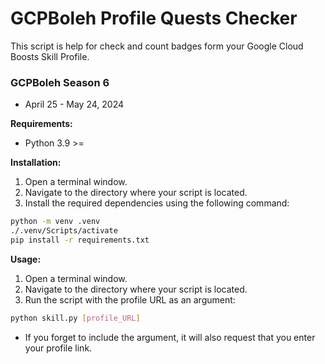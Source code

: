 # GCPBoleh Profile Quests Checker

This script is help for check and count badges form your Google Cloud Boosts Skill Profile.

### GCPBoleh Season 6
- April 25 - May 24, 2024

**Requirements:**

- Python 3.9 >=

**Installation:**

1. Open a terminal window.
2. Navigate to the directory where your script is located.
3. Install the required dependencies using the following command:

  ```bash
  python -m venv .venv
  ./.venv/Scripts/activate
  pip install -r requirements.txt
  ```
**Usage:**
1. Open a terminal window.
2. Navigate to the directory where your script is located.
3. Run the script with the profile URL as an argument:
  ```bash
  python skill.py [profile_URL]
  ```
  - If you forget to include the argument, it will also request that you enter your profile link.

